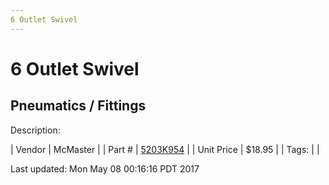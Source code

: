 ```yaml
---
6 Outlet Swivel
---
```

# 6 Outlet Swivel
## Pneumatics / Fittings
Description: 	 

| Vendor | McMaster | 
| Part # | [5203K954](https://www.mcmaster.com/#5203K954) | 
| Unit Price | $18.95 | 
| Tags: |  | 

Last updated: Mon May 08 00:16:16 PDT 2017